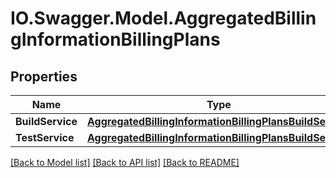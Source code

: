 # IO.Swagger.Model.AggregatedBillingInformationBillingPlans
## Properties

Name | Type | Description | Notes
------------ | ------------- | ------------- | -------------
**BuildService** | [**AggregatedBillingInformationBillingPlansBuildService**](AggregatedBillingInformationBillingPlansBuildService.md) |  | [optional] 
**TestService** | [**AggregatedBillingInformationBillingPlansBuildService**](AggregatedBillingInformationBillingPlansBuildService.md) |  | [optional] 

[[Back to Model list]](../README.md#documentation-for-models) [[Back to API list]](../README.md#documentation-for-api-endpoints) [[Back to README]](../README.md)

